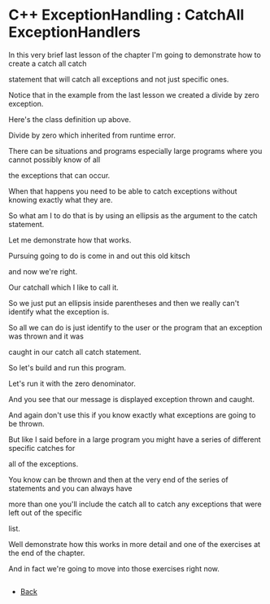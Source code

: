 # C++ ExceptionHandling : CatchAll ExceptionHandlers

In this very brief last lesson of the chapter I'm going to demonstrate how to create a catch all catch

statement that will catch all exceptions and not just specific ones.

Notice that in the example from the last lesson we created a divide by zero exception.

Here's the class definition up above.

Divide by zero which inherited from runtime error.

There can be situations and programs especially large programs where you cannot possibly know of all

the exceptions that can occur.

When that happens you need to be able to catch exceptions without knowing exactly what they are.

So what am I to do that is by using an ellipsis as the argument to the catch statement.

Let me demonstrate how that works.

Pursuing going to do is come in and out this old kitsch

and now we're right.

Our catchall which I like to call it.

So we just put an ellipsis inside parentheses and then we really can't identify what the exception is.

So all we can do is just identify to the user or the program that an exception was thrown and it was

caught in our catch all catch statement.

So let's build and run this program.

Let's run it with the zero denominator.

And you see that our message is displayed exception thrown and caught.

And again don't use this if you know exactly what exceptions are going to be thrown.

But like I said before in a large program you might have a series of different specific catches for

all of the exceptions.

You know can be thrown and then at the very end of the series of statements and you can always have

more than one you'll include the catch all to catch any exceptions that were left out of the specific

list.

Well demonstrate how this works in more detail and one of the exercises at the end of the chapter.

And in fact we're going to move into those exercises right now.

```cpp
```
- [Back](./README.MD)

